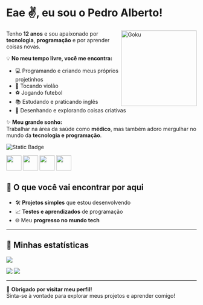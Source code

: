 #  Eae ✌️, eu sou o Pedro Alberto!

<img src="https://i.imgur.com/Um07oLL.jpg" align="right" alt="Goku" width="200">

Tenho **12 anos** e sou apaixonado por **tecnologia**, **programação** e por aprender coisas novas.  

💡 **No meu tempo livre, você me encontra:**  
- 💻 Programando e criando meus próprios projetinhos  
- 🎸 Tocando violão  
- ⚽ Jogando futebol  
- 📚 Estudando e praticando inglês  
- 🎨 Desenhando e explorando coisas criativas  

✨ **Meu grande sonho:**  
Trabalhar na área da saúde como **médico**, mas também adoro mergulhar no mundo da **tecnologia e programação**.  
<div class="Redes Sociais">

![Static Badge](https://img.shields.io/badge/Gmail-FFA500?style=for-the-badge&logo=Gmail)

</div>

<img width="40" src="https://cdn.jsdelivr.net/gh/devicons/devicon@latest/icons/html5/html5-original.svg" /> <img width="40" src="https://cdn.jsdelivr.net/gh/devicons/devicon@latest/icons/css3/css3-original.svg" /> <img width="40" src="https://cdn.jsdelivr.net/gh/devicons/devicon@latest/icons/javascript/javascript-original.svg" />  <img width="40" src="https://cdn.jsdelivr.net/gh/devicons/devicon@latest/icons/git/git-original.svg" />


## 🚀 O que você vai encontrar por aqui
- 🛠 **Projetos simples** que estou desenvolvendo  
- 📈 **Testes e aprendizados** de programação  
- 🌐 Meu **progresso no mundo tech**

---

## 🌟 Minhas estatísticas

<div class="statics">

![](http://github-profile-summary-cards.vercel.app/api/cards/profile-details?username=Pedroalberto0808&theme=monokai)  

![](http://github-profile-summary-cards.vercel.app/api/cards/most-commit-language?username=Pedroalberto0808&theme=monokai)  ![](http://github-profile-summary-cards.vercel.app/api/cards/stats?username=Pedroalberto0808&theme=monokai)


</div>

---

💫 **Obrigado por visitar meu perfil!**  
Sinta-se à vontade para explorar meus projetos e aprender comigo!
